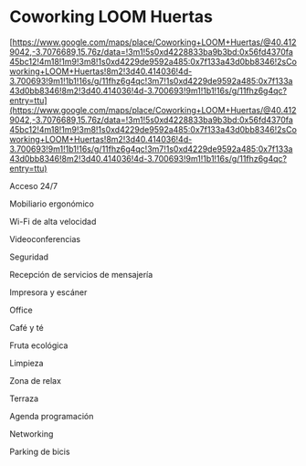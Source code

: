 # Coworking LOOM Huertas

[https://www.google.com/maps/place/Coworking+LOOM+Huertas/@40.4129042,-3.7076689,15.76z/data=!3m1!5s0xd4228833ba9b3bd:0x56fd4370fa45bc12!4m18!1m9!3m8!1s0xd4229de9592a485:0x7f133a43d0bb8346!2sCoworking+LOOM+Huertas!8m2!3d40.414036!4d-3.700693!9m1!1b1!16s/g/11fhz6g4qc!3m7!1s0xd4229de9592a485:0x7f133a43d0bb8346!8m2!3d40.414036!4d-3.700693!9m1!1b1!16s/g/11fhz6g4qc?entry=ttu](https://www.google.com/maps/place/Coworking+LOOM+Huertas/@40.4129042,-3.7076689,15.76z/data=!3m1!5s0xd4228833ba9b3bd:0x56fd4370fa45bc12!4m18!1m9!3m8!1s0xd4229de9592a485:0x7f133a43d0bb8346!2sCoworking+LOOM+Huertas!8m2!3d40.414036!4d-3.700693!9m1!1b1!16s/g/11fhz6g4qc!3m7!1s0xd4229de9592a485:0x7f133a43d0bb8346!8m2!3d40.414036!4d-3.700693!9m1!1b1!16s/g/11fhz6g4qc?entry=ttu)

Acceso 24/7

Mobiliario ergonómico

Wi-Fi de alta velocidad

Videoconferencias

Seguridad

Recepción de servicios de mensajería

Impresora y escáner

Office

Café y té

Fruta ecológica

Limpieza

Zona de relax

Terraza

Agenda programación

Networking

Parking de bicis